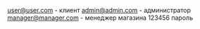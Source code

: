 
user@user.com - клиент
admin@admin.com - администратор
manager@manager.com - менеджер магазина
123456 пароль 

